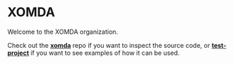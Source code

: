 # XOMDA

Welcome to the XOMDA organization.

Check out the **[xomda](//github.com/xomda/xomda)** repo if you want to inspect the source code,
or **[test-project](//github.com/xomda/test-project)** if you want to see examples of how it can be used.
